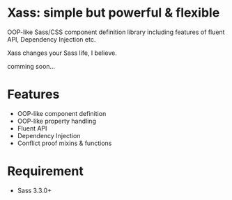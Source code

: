 Xass: simple but powerful & flexible
====================================

OOP-like Sass/CSS component definition library including features of fluent API, Dependency Injection etc.

Xass changes your Sass life, I believe.

comming soon...

Features
========

  * OOP-like component definition
  * OOP-like property handling
  * Fluent API
  * Dependency Injection
  * Conflict proof mixins & functions

Requirement
===========

  * Sass 3.3.0+
